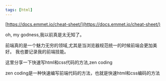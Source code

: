 ```yaml
---
tags: [html]
---
```

[https://docs.emmet.io/cheat-sheet/](https://docs.emmet.io/cheat-sheet/)

oh, my godness,我以前真是太无知了。

前端真的是一个魅力无穷的领域,尤其是当浏览器规范统一的时候前端会更加美好。
我也要记录我的前端技能。

这里分享一下快速写html和css代码的方法,zen coding

zen coding是一种快速编写前端代码的方法，也就是快速html和css编码的方法
